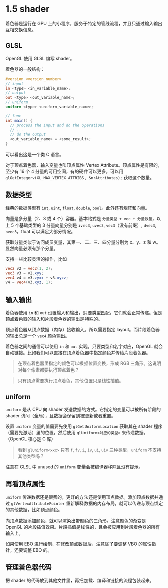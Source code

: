 # 1.5 shader

着色器是运行在 GPU 上的小程序，服务于特定的管线流程，并且只通过输入输出互相交换信息。

## GLSL

OpenGL 使用 GLSL 编写 shader。

着色器的一般结构：

```glsl
#version <version_number>
// input
in <type> <in_variable_name>;
// output
out <type> <out_variable_name>;
// uniform
uniform <type> <uniform_variable_name>;

// func
int main() {
  // process the input and do the operations
  // ...
  // do the output
  <out_variable_name> = <some_result>;
}
```

可以看出这是一个类 C 语言。

对于顶点着色器，输入变量也叫顶点属性 Vertex Attribute。顶点属性是有限的，至少有 16 个 4 分量的可用空间，有的硬件可以更多。可以用 `glGetIntegerv(GL_MAX_VERTEX_ATTRIBS, &nrAttributes);` 获取这个数量。

## 数据类型

经典的数据类型有 `int`, `uint`, `float`, `double`, `bool`。此外还有矩阵和向量。

向量是多分量（2、3 或 4 个）容器。基本格式是 `分量类型 + vec + 分量数量`，以上 5 个基础类型的 3 分量向量分别是 `ivec3`, `uvec3`, `vec3`（没有前缀）, `dvec3`, `bvec3`。float 可以满足大部分情况。

获取分量类似于访问成员变量，其第一、二、三、四分量分别为 x、y、z 和 w。显然向量必须有那个分量。

支持一些比较灵活的操作，比如

```glsl
vec2 v2 = vec2(1, 2);
vec3 v3 = v2.xyy;
vec4 v4 = v3.zyxx + v3.xyzz;
v4 = vec4(v3.xyz, 1);
```

## 输入输出

着色器使用 `in` 和 `out` 设置输入和输出，只要类型匹配，它们就会正常传递。但是顶点着色器的输入和片段着色器的输出是特殊的。

顶点着色器从顶点数据（内存）接收输入，所以需要指定 layout。而片段着色器的输出总是一个 `vec4` 颜色输出。

着色器之间的通信可以使用 `in` 和 `out` 实现，只要类型和名字对应，OpenGL 就会自动链接。比如我们可以直接在顶点着色器中指定颜色并传给片段着色器。

> 在顶点着色器里指定的颜色可以根据位置变换，形成 RGB 三角形。这说明对每个像素都要执行顶点着色？

> 只有顶点需要执行顶点着色，其他位置只是线性插值。

## uniform

`uniform` 是从 CPU 向 shader 发送数据的方式。它指定的变量可以被所有阶段的 shader 访问（全局），且数据会保留到被更新或者重置。

设置 `uniform` 变量的值需要先使用 `glGetUniformLocation` 获取其在 shader 程序（需要先激活）里的位置，然后使用 `glUniform<对应的类型>` 来传递数据。（OpenGL 核心是 C 库）

<!-- TODO -->
> 看到 `glUniform<xxx>` 只有 `f`, `fv`, `i`, `iv`, `ui`, `uiv` 三种类型，`uniform` 不支持其他类型吗？

注意在 GLSL 中 unused 的 `uniform` 变量会被编译器移除且没有提示。

## 再看顶点属性

`uniform` 传递数据还是很费的，更好的方法还是使用顶点数据。添加顶点数据并通过 `glVertexAttributePointer` 重新解释数据的内存布局，就可以传递与顶点绑定的其他数据，比如顶点颜色。

向顶点数据添加颜色，就可以渲染出带颜色的三角形。注意颜色的渐变是 OpenGL 的片段插值效果。片段插值是线性的，且会被应用到片段着色器的所有输入上。

如果使用 EBO 进行绘制，在修改顶点数据后，注意除了要调整 VBO 的属性指针，还要调整 EBO 的。

## 管理着色器代码

把 shader 的代码放到其他文件里，再把加载、编译和链接的流程包装起来。